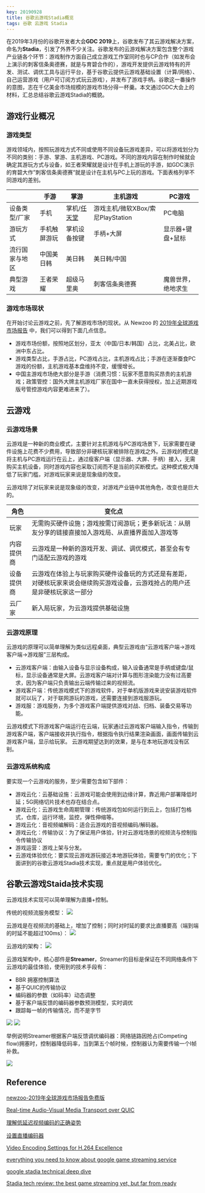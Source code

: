 ```yaml
---
key: 20190928
title: 谷歌云游戏Stadia概览
tags: 谷歌 云游戏 Stadia
---
```


在2019年3月份的谷歌开发者大会**GDC 2019**上，谷歌发布了其云游戏解决方案，命名为**Stadia**，引发了外界不少关注。谷歌发布的云游戏解决方案包含整个游戏产业链各个环节：游戏制作方面自己成立游戏工作室同时也与CP合作（如发布会上演示的刺客信条奥德赛，就是与育碧合作的），游戏开发提供云游戏特有的开发、测试、调优工具与运行平台，基于谷歌云提供云游戏基础设置（计算/网络）、自己运营游戏（用户可订阅方式玩云游戏），并发布了游戏手柄。谷歌这一番操作的意图，志在千亿美金市场规模的游戏市场分得一杯羹。本文通过GDC大会上的材料，汇总总结谷歌云游戏Stadia的概貌。<!--more-->

## 游戏行业概况

### 游戏类型

游戏领域内，按照玩游戏方式不同或使用不同设备玩游戏差异，可以将游戏划分为不同的类别：手游、掌游、主机游戏、PC游戏。不同的游戏内容在制作时候就会确定其游玩方式与设备，如王者荣耀就是设计在手机上游玩的手游，如GDC演示的育碧大作”刺客信条奥德赛“就是设计在主机与PC上玩的游戏。下面表格列举不同游戏的差别。

|   |手游|掌游|主机游戏|PC游戏|
|---|---|---|---|---|
|设备类型/厂家|手机|掌机/[任天堂](https://www.nintendo.co.jp/)|游戏主机/微软XBox/索尼PlayStation|PC电脑|
|游玩方式|手机触屏游玩|掌机设备按键|手柄+大屏|显示器+键盘+鼠标|
|流行国家与地区|中国美日韩|美日韩|美日韩/中国|
|典型游戏|王者荣耀|超级马里奥|刺客信条奥德赛|魔兽世界，绝地求生|

### 游戏市场现状

在开始讨论云游戏之前，先了解游戏市场的现状。从 Newzoo 的 [2019年全球游戏市场报告](https://newzoo.com/insights/trend-reports/newzoo-2019%E5%B9%B4%E5%85%A8%E7%90%83%E6%B8%B8%E6%88%8F%E5%B8%82%E5%9C%BA%E6%8A%A5%E5%91%8A%E5%85%8D%E8%B4%B9%E7%89%88/) 中，我们可以得到下面几点信息。

- 游戏市场份额，按照地区划分，亚太（中国/日本/韩国）占比，北美占比，欧洲中东占比。
- 游戏类型占比，手游占比，PC游戏占比，主机游戏占比；手游在逐渐蚕食PC游戏的份额，主机游戏基本盘维持不变，缓慢增长。
- 中国主游戏市场绝大部分是手游（消费习惯：玩家不愿意购买昂贵的主机游戏；政策管控：国外大牌主机游戏厂家在国中一直未获得授权，加上近期游戏版号管控游戏内容更难进来了）。

## 云游戏

### 云游戏场景

云游戏是一种新的商业模式，主要针对主机游戏与PC游戏场景下，玩家需要在硬件设施上花费不少费用，导致部分非硬核玩家被排除在游戏之外。云游戏的模式是将主机与PC游戏运行在云上，通过瘦客户端（显示器、大屏、手柄）接入，无需购买主机设备，同时游戏内容也采取订阅而不是当前的买断模式。这种模式极大降低了玩家门槛，对游戏玩家来说是现象级的改变。

云游戏除了对玩家来说是现象级的改变，对游戏产业链中其他角色，改变也是巨大的。

| 角色  | 变化点  |
|---|---|
|玩家| 无需购买硬件设施；游戏按需订阅游玩；更多新玩法：从朋友分享的链接直接加入游戏局、从直播界面加入游戏等 |
|内容提供商|云游戏是一种新的游戏开发、调试、调优模式，甚至会有专门适配云游戏的游戏|
|设备提供商|云游戏在体验上与玩家购买硬件设备玩的方式还是有差距，对硬核玩家来说会继续购买游戏设备，云游戏抢占的用户还是非硬核玩家这一部分|
|云厂家|新入局玩家，为云游戏提供基础设施|

### 云游戏原理

云游戏的原理可以简单理解为类似远程桌面，典型云游戏由“云游戏客户端->游戏客户端->游戏服”三层构成。

- 云游戏客户端：由输入设备与显示设备构成，输入设备通常是手柄或键盘/鼠标，显示设备通常是大屏。云游戏客户端对计算与图形渲染能力没有过高要求，因为客户端只负责输出云端传输过来的视频流。
- 游戏客户端：传统游戏模式下的游戏软件，对于单机版游戏来说安装游戏软件就可以玩了，对于联网游玩的游戏，还需要连接到游戏服游玩。
- 游戏服：游戏服务，为多个游戏客户端提供游戏对战、归档、装备交易等功能。

云游戏模式下将游戏客户端运行在云端，玩家通过云游戏客户端输入指令，传输到游戏客户端，客户端接收并执行指令，根据指令执行结果渲染画面，画面传输到云游戏客户端，显示给玩家。
云游戏期望达到的效果，是与在本地玩游戏没有区别。

### 云游戏系统构成

要实现一个云游戏的服务，至少需要包含如下部件：

- 游戏云化：云基础设施：云游戏可能会使用到边缘计算，靠近用户部署降低时延；5G网络切片技术也存在结合点。
- 游戏云化：云游戏生命周期管理：传统游戏包如何运行到云上，包括打包格式，仓库，运行环境，监控，弹性伸缩等。
- 游戏云化：音视频编解码：适合云游戏的音视频编码/解码器。
- 游戏云化：传输协议：为了保证用户体验，针对云游戏场景的视频流与控制指令传输协议
- 游戏运营：游戏上架与分发。
- 云游戏体验优化：要实现云游戏游玩接近本地游玩体验，需要专门的优化；下面讲到的谷歌云游戏Stadia技术实现，重点就是用户体验优化。

## 谷歌云游戏Staida技术实现

云游戏技术实现可以简单理解为直播+控制。

传统的视频流服务模型：
![](/images/stadia/stadia-a-tipical-video-streaming-service.png)

云游戏是在视频流的基础上，增加了控制；同时对时延的要求比直播要高（端到端的时延不能超过100ms）：
![](/images/stadia/stadia-cloud-gaming-how-is-different.png)

云游戏的架构：
![](/images/stadia/stadia-a-cloud-gaming-system.png)

云游戏架构中，核心部件是**Streamer**，Streamer的目标是保证在不同网络条件下云游戏的最佳体验，使用到的技术手段有：

- BBR 拥塞控制算法
- 基于QUIC的传输协议
- 编码器的参数（如码率）动态调整
- 基于客户端反馈的编码器参数预测模型，实时调优
- 跟踪每一帧的传输情况，而不是字节

![](/images/stadia/stadia-a-delicate-balancing-act.png)
![](/images/staida/stadia-putting-it-together-cloud-gaming-2.png)

举例说明Streamer根据客户端反馈调优编码器：网络链路因抢占(Competing flow)拥塞时，控制器降低码率，当到第五个帧时候，控制器认为需要传输一个I帧补救。

![](/images/stadia/stadia-putting-it-together-cloud-gaming.png)

## Reference

[newzoo-2019年全球游戏市场报告免费版](https://newzoo.com/insights/trend-reports/newzoo-2019%E5%B9%B4%E5%85%A8%E7%90%83%E6%B8%B8%E6%88%8F%E5%B8%82%E5%9C%BA%E6%8A%A5%E5%91%8A%E5%85%8D%E8%B4%B9%E7%89%88/)

[Real-time Audio-Visual Media Transport over QUIC](https://csperkins.org/publications/2018/12/perkins2018rtp-quic.pdf)

[理解低延迟视频编码的正确姿势](https://cloud.tencent.com/developer/article/1358721)

[设置直播编码器](https://support.google.com/youtube/answer/2907883?hl=zh-Hans&ref_topic=9257892)

[Video Encoding Settings for H.264 Excellence](http://www.lighterra.com/papers/videoencodingh264/)

[everything you need to know about google game streaming service](https://www.techradar.com/news/stadia-everything-you-need-to-know-about-googles-game-streaming-service)

[google stadia technical deep dive](https://stadia.dev/intl/en/blog/gdc-2019-session:gaming-in-the-cloud:a-technical-deep-dive/)

[Stadia tech review: the best game streaming yet, but far from ready](https://www.eurogamer.net/articles/digitalfoundry-2019-stadia-tech-review)